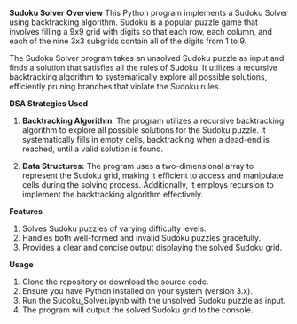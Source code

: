 **Sudoku Solver**
**Overview**
This Python program implements a Sudoku Solver using backtracking algorithm. Sudoku is a popular puzzle game that involves filling a 9x9 grid with digits so that each row, each column, and each of the nine 3x3 subgrids contain all of the digits from 1 to 9.

The Sudoku Solver program takes an unsolved Sudoku puzzle as input and finds a solution that satisfies all the rules of Sudoku. It utilizes a recursive backtracking algorithm to systematically explore all possible solutions, efficiently pruning branches that violate the Sudoku rules.

**DSA Strategies Used**
1. **Backtracking Algorithm**: The program utilizes a recursive backtracking algorithm to explore all possible solutions for the Sudoku puzzle. It systematically fills in empty cells, backtracking when a dead-end is reached, until a valid solution is found.

2. **Data Structures:** The program uses a two-dimensional array to represent the Sudoku grid, making it efficient to access and manipulate cells during the solving process. Additionally, it employs recursion to implement the backtracking algorithm effectively.

**Features**
1. Solves Sudoku puzzles of varying difficulty levels.
2. Handles both well-formed and invalid Sudoku puzzles gracefully.
3. Provides a clear and concise output displaying the solved Sudoku grid.

**Usage**
1. Clone the repository or download the source code.
2. Ensure you have Python installed on your system (version 3.x).
3. Run the Sudoku_Solver.ipynb with the unsolved Sudoku puzzle as input.
4. The program will output the solved Sudoku grid to the console.
